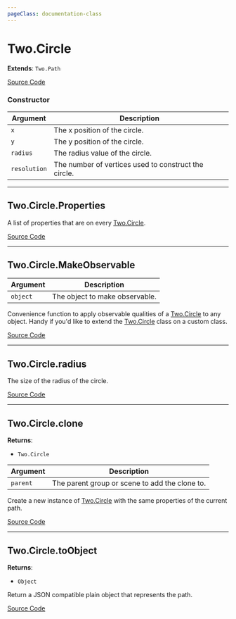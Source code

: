 ```yaml
---
pageClass: documentation-class
---
```


# Two.Circle


<div class="extends">

__Extends__: `Two.Path`

</div>





<div class="meta">

  [Source Code](https://github.com/jonobr1/two.js/blob/dev/src/shapes/circle.js#L11)

</div>



### Constructor


| Argument | Description |
| ---- | ----------- |
|  `x`  | The x position of the circle. |
|  `y`  | The y position of the circle. |
|  `radius`  | The radius value of the circle. |
|  `resolution`  | The number of vertices used to construct the circle. |



---

<div class="static member ">

## Two.Circle.Properties








<div class="properties">

A list of properties that are on every [Two.Circle](/documentation/circle).

</div>








<div class="meta">

  [Source Code](https://github.com/jonobr1/two.js/blob/dev/src/shapes/circle.js#L53)

</div>






</div>



---

<div class="static function ">

## Two.Circle.MakeObservable










<div class="params">

| Argument | Description |
| ---- | ----------- |
|  `object`  | The object to make observable. |
</div>




<div class="description">

Convenience function to apply observable qualities of a [Two.Circle](/documentation/circle) to any object. Handy if you'd like to extend the [Two.Circle](/documentation/circle) class on a custom class.

</div>



<div class="meta">

  [Source Code](https://github.com/jonobr1/two.js/blob/dev/src/shapes/circle.js#L59)

</div>






</div>



---

<div class="instance member ">

## Two.Circle.radius








<div class="properties">

The size of the radius of the circle.

</div>








<div class="meta">

  [Source Code](https://github.com/jonobr1/two.js/blob/dev/src/shapes/circle.js#L32)

</div>






</div>



---

<div class="instance function ">

## Two.Circle.clone




<div class="returns">

__Returns__:



+ `Two.Circle`




</div>







<div class="params">

| Argument | Description |
| ---- | ----------- |
|  `parent`  | The parent group or scene to add the clone to. |
</div>




<div class="description">

Create a new instance of [Two.Circle](/documentation/circle) with the same properties of the current path.

</div>



<div class="meta">

  [Source Code](https://github.com/jonobr1/two.js/blob/dev/src/shapes/circle.js#L151)

</div>






</div>



---

<div class="instance function ">

## Two.Circle.toObject




<div class="returns">

__Returns__:



+ `Object`




</div>










<div class="description">

Return a JSON compatible plain object that represents the path.

</div>



<div class="meta">

  [Source Code](https://github.com/jonobr1/two.js/blob/dev/src/shapes/circle.js#L184)

</div>






</div>



